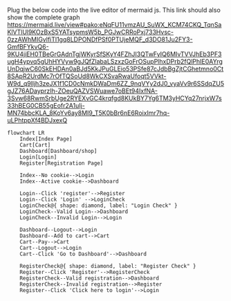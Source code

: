 Plug the below code into the live editor of mermaid js. This link should also show the complete graph
https://mermaid.live/view#pako:eNqFU11vmzAU_SuWX_KCM74CKQ_TqnSaKlVTlUl9KOzBxS5YATsypmsW5b_PGJwCRRoPxj733Hvsc-0zzAWhMIGvlfiTl1gq8LDPONDfPSf0PTUjeMQF_d3DO81Ju2FY3-GmfBFYkvQ6-9KU4jiEH0TBeGrGAdnTgjWKyrSfSKyY4FZhJI3QTwFyIQ6MIvTVVJhEb3PF3ugH4ypvq5gUhHYVyw9gJQfZlabaLSzxzGoFrOSupPlhxDPrb2fQlPhIE0AYrgUnDqjwC60SkEHDAn0aBJd5KkJPuGLEio53PSfe87cJdbBgZjtCGhetmno0Ct8SApR2UrdMc7rOfTQSoUd8WkCXSvaRwaUfoqt5VVkt-W9d_q9lljh3zeJX1f1CD0cNmkDWaDm6ZZ_9nqVYy2dJ0_vyaVv9r6SSdqZU5gJZ76ADayprzIh-ZOeuQAZVSWuawe7oBEt94IxfNA-3Svw68RwmSrbUge2RYEXvGC4krqfgd8KUkBY7Yg6TM3yHCYq27nrjxW7s33hBEG0CB55gEofr2A1uIj-MN74bbcKLA_8KoYv6ay8MI9_T5K0bBr6nE6RoixImr7hq-uLPhtppXf4BDJxexQ

```mermaidjs
flowchart LR
    Index[Index Page]
    Cart[Cart]
    Dashboard[Dashboard/shop]
    Login[Login]
    Register[Registration Page]

    Index--No cookie-->Login
    Index--Active cookie-->Dashboard

    Login--Click 'register'-->Register
    Login--Click 'Login' -->LoginCheck
    LoginCheck@{ shape: diamond, label: "Login Check" }
    LoginCheck--Valid Login-->Dashboard
    LoginCheck--Invalid Login-->Login

    Dashboard--Logout-->Login
    Dashboard--Add to cart-->Cart
    Cart--Pay-->Cart
    Cart--Logout-->Login
    Cart--Click 'Go to Dashboard'-->Dashboard

    RegisterCheck@{ shape: diamond, label: "Register Check" }
    Register--Click 'Register'-->RegisterCheck
    RegisterCheck--Valid registration-->Dashboard
    RegisterCheck--Invalid registration-->Register
    Register--Click 'Click here to login'-->Login
```